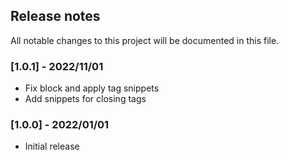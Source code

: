 ## Release notes
All notable changes to this project will be documented in this file.

### [1.0.1] - 2022/11/01
- Fix block and apply tag snippets
- Add snippets for closing tags

### [1.0.0] - 2022/01/01
- Initial release
